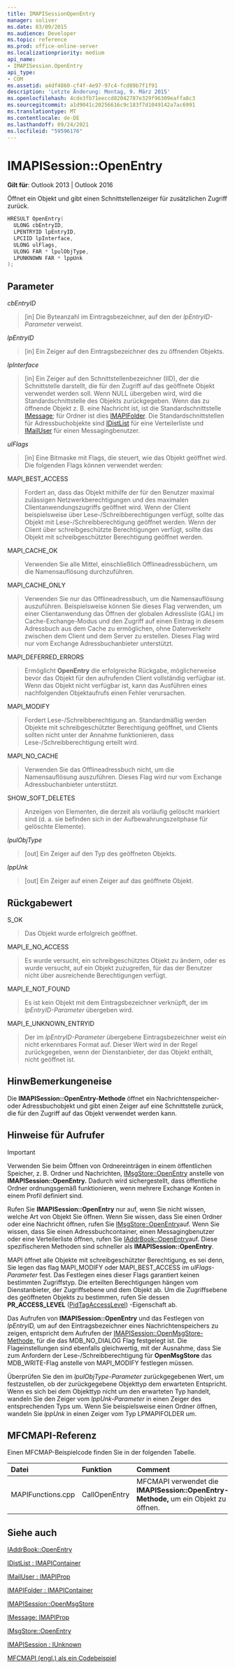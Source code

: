 ```yaml
---
title: IMAPISessionOpenEntry
manager: soliver
ms.date: 03/09/2015
ms.audience: Developer
ms.topic: reference
ms.prod: office-online-server
ms.localizationpriority: medium
api_name:
- IMAPISession.OpenEntry
api_type:
- COM
ms.assetid: a4df4860-cf4f-4e97-97c4-fcd89b7f1f91
description: 'Letzte Änderung: Montag, 9. März 2015'
ms.openlocfilehash: 4cde3fb71eeccd82042787e329f96309eaffa8c3
ms.sourcegitcommit: a1d9041c20256616c9c183f7d1049142a7ac6991
ms.translationtype: MT
ms.contentlocale: de-DE
ms.lasthandoff: 09/24/2021
ms.locfileid: "59596176"
---
```

# <a name="imapisessionopenentry"></a>IMAPISession::OpenEntry

  
  
**Gilt für**: Outlook 2013 | Outlook 2016 
  
Öffnet ein Objekt und gibt einen Schnittstellenzeiger für zusätzlichen Zugriff zurück.
  
```cpp
HRESULT OpenEntry(
  ULONG cbEntryID,
  LPENTRYID lpEntryID,
  LPCIID lpInterface,
  ULONG ulFlags,
  ULONG FAR * lpulObjType,
  LPUNKNOWN FAR * lppUnk
);
```

## <a name="parameters"></a>Parameter

 _cbEntryID_
  
> [in] Die Byteanzahl im Eintragsbezeichner, auf den der  _lpEntryID-Parameter_ verweist. 
    
 _lpEntryID_
  
> [in] Ein Zeiger auf den Eintragsbezeichner des zu öffnenden Objekts.
    
 _lpInterface_
  
> [in] Ein Zeiger auf den Schnittstellenbezeichner (IID), der die Schnittstelle darstellt, die für den Zugriff auf das geöffnete Objekt verwendet werden soll. Wenn NULL übergeben wird, wird die Standardschnittstelle des Objekts zurückgegeben. Wenn das zu öffnende Objekt z. B. eine Nachricht ist, ist die Standardschnittstelle [IMessage](imessageimapiprop.md); für Ordner ist dies [IMAPIFolder](imapifolderimapicontainer.md). Die Standardschnittstellen für Adressbuchobjekte sind [IDistList](idistlistimapicontainer.md) für eine Verteilerliste und [IMailUser](imailuserimapiprop.md) für einen Messagingbenutzer. 
    
 _ulFlags_
  
> [in] Eine Bitmaske mit Flags, die steuert, wie das Objekt geöffnet wird. Die folgenden Flags können verwendet werden:
    
MAPI_BEST_ACCESS 
  
> Fordert an, dass das Objekt mithilfe der für den Benutzer maximal zulässigen Netzwerkberechtigungen und des maximalen Clientanwendungszugriffs geöffnet wird. Wenn der Client beispielsweise über Lese-/Schreibberechtigungen verfügt, sollte das Objekt mit Lese-/Schreibberechtigung geöffnet werden. Wenn der Client über schreibgeschützte Berechtigungen verfügt, sollte das Objekt mit schreibgeschützter Berechtigung geöffnet werden. 
    
MAPI_CACHE_OK
  
> Verwenden Sie alle Mittel, einschließlich Offlineadressbüchern, um die Namensauflösung durchzuführen.
    
MAPI_CACHE_ONLY
  
> Verwenden Sie nur das Offlineadressbuch, um die Namensauflösung auszuführen. Beispielsweise können Sie dieses Flag verwenden, um einer Clientanwendung das Öffnen der globalen Adressliste (GAL) im Cache-Exchange-Modus und den Zugriff auf einen Eintrag in diesem Adressbuch aus dem Cache zu ermöglichen, ohne Datenverkehr zwischen dem Client und dem Server zu erstellen. Dieses Flag wird nur vom Exchange Adressbuchanbieter unterstützt.
    
MAPI_DEFERRED_ERRORS 
  
> Ermöglicht **OpenEntry** die erfolgreiche Rückgabe, möglicherweise bevor das Objekt für den aufrufenden Client vollständig verfügbar ist. Wenn das Objekt nicht verfügbar ist, kann das Ausführen eines nachfolgenden Objektaufrufs einen Fehler verursachen. 
    
MAPI_MODIFY 
  
> Fordert Lese-/Schreibberechtigung an. Standardmäßig werden Objekte mit schreibgeschützter Berechtigung geöffnet, und Clients sollten nicht unter der Annahme funktionieren, dass Lese-/Schreibberechtigung erteilt wird. 
    
MAPI_NO_CACHE
  
> Verwenden Sie das Offlineadressbuch nicht, um die Namensauflösung auszuführen. Dieses Flag wird nur vom Exchange Adressbuchanbieter unterstützt.
    
SHOW_SOFT_DELETES
  
> Anzeigen von Elementen, die derzeit als vorläufig gelöscht markiert sind (d. a. sie befinden sich in der Aufbewahrungszeitphase für gelöschte Elemente).
    
 _lpulObjType_
  
> [out] Ein Zeiger auf den Typ des geöffneten Objekts.
    
 _lppUnk_
  
> [out] Ein Zeiger auf einen Zeiger auf das geöffnete Objekt.
    
## <a name="return-value"></a>Rückgabewert

S_OK 
  
> Das Objekt wurde erfolgreich geöffnet.
    
MAPI_E_NO_ACCESS 
  
> Es wurde versucht, ein schreibgeschütztes Objekt zu ändern, oder es wurde versucht, auf ein Objekt zuzugreifen, für das der Benutzer nicht über ausreichende Berechtigungen verfügt.
    
MAPI_E_NOT_FOUND 
  
> Es ist kein Objekt mit dem Eintragsbezeichner verknüpft, der im  _lpEntryID-Parameter_ übergeben wird. 
    
MAPI_E_UNKNOWN_ENTRYID 
  
> Der im  _lpEntryID-Parameter_ übergebene Eintragsbezeichner weist ein nicht erkennbares Format auf. Dieser Wert wird in der Regel zurückgegeben, wenn der Dienstanbieter, der das Objekt enthält, nicht geöffnet ist. 
    
## <a name="remarks"></a>HinwBemerkungeneise

Die **IMAPISession::OpenEntry-Methode** öffnet ein Nachrichtenspeicher- oder Adressbuchobjekt und gibt einen Zeiger auf eine Schnittstelle zurück, die für den Zugriff auf das Objekt verwendet werden kann. 
  
## <a name="notes-to-callers"></a>Hinweise für Aufrufer

> [!IMPORTANT]
> Verwenden Sie beim Öffnen von Ordnereinträgen in einem öffentlichen Speicher, z. B. Ordner und Nachrichten, [IMsgStore::OpenEntry](imsgstore-openentry.md) anstelle von **IMAPISession::OpenEntry.** Dadurch wird sichergestellt, dass öffentliche Ordner ordnungsgemäß funktionieren, wenn mehrere Exchange Konten in einem Profil definiert sind. 
  
Rufen Sie **IMAPISession::OpenEntry** nur auf, wenn Sie nicht wissen, welche Art von Objekt Sie öffnen. Wenn Sie wissen, dass Sie einen Ordner oder eine Nachricht öffnen, rufen Sie [IMsgStore::OpenEntry](imsgstore-openentry.md)auf. Wenn Sie wissen, dass Sie einen Adressbuchcontainer, einen Messagingbenutzer oder eine Verteilerliste öffnen, rufen Sie [IAddrBook::OpenEntry](iaddrbook-openentry.md)auf. Diese spezifischeren Methoden sind schneller als **IMAPISession::OpenEntry**. 
  
MAPI öffnet alle Objekte mit schreibgeschützter Berechtigung, es sei denn, Sie legen das flag MAPI_MODIFY oder MAPI_BEST_ACCESS im  _ulFlags-Parameter_ fest. Das Festlegen eines dieser Flags garantiert keinen bestimmten Zugriffstyp. Die erteilten Berechtigungen hängen vom Dienstanbieter, der Zugriffsebene und dem Objekt ab. Um die Zugriffsebene des geöffneten Objekts zu bestimmen, rufen Sie dessen **PR_ACCESS_LEVEL** ([PidTagAccessLevel](pidtagaccesslevel-canonical-property.md)) -Eigenschaft ab.
  
Das Aufrufen von **IMAPISession::OpenEntry** und das Festlegen von  _lpEntryID,_ um auf den Eintragsbezeichner eines Nachrichtenspeichers zu zeigen, entspricht dem Aufrufen der [IMAPISession::OpenMsgStore-Methode,](imapisession-openmsgstore.md) für die das MDB_NO_DIALOG Flag festgelegt ist. Die Flageinstellungen sind ebenfalls gleichwertig, mit der Ausnahme, dass Sie zum Anfordern der Lese-/Schreibberechtigung für **OpenMsgStore** das MDB_WRITE-Flag anstelle von MAPI_MODIFY festlegen müssen. 
  
Überprüfen Sie den im  _lpulObjType-Parameter_ zurückgegebenen Wert, um festzustellen, ob der zurückgegebene Objekttyp dem erwarteten Entspricht. Wenn es sich bei dem Objekttyp nicht um den erwarteten Typ handelt, wandeln Sie den Zeiger vom  _lppUnk-Parameter_ in einen Zeiger des entsprechenden Typs um. Wenn Sie beispielsweise einen Ordner öffnen, wandeln Sie  _lppUnk_ in einen Zeiger vom Typ LPMAPIFOLDER um. 
  
## <a name="mfcmapi-reference"></a>MFCMAPI-Referenz

Einen MFCMAP-Beispielcode finden Sie in der folgenden Tabelle.
  
|**Datei**|**Funktion**|**Comment**|
|:-----|:-----|:-----|
|MAPIFunctions.cpp  <br/> |CallOpenEntry  <br/> |MFCMAPI verwendet die **IMAPISession::OpenEntry-Methode,** um ein Objekt zu öffnen.  <br/> |
   
## <a name="see-also"></a>Siehe auch



[IAddrBook::OpenEntry](iaddrbook-openentry.md)
  
[IDistList : IMAPIContainer](idistlistimapicontainer.md)
  
[IMailUser : IMAPIProp](imailuserimapiprop.md)
  
[IMAPIFolder : IMAPIContainer](imapifolderimapicontainer.md)
  
[IMAPISession::OpenMsgStore](imapisession-openmsgstore.md)
  
[IMessage: IMAPIProp](imessageimapiprop.md)
  
[IMsgStore::OpenEntry](imsgstore-openentry.md)
  
[IMAPISession : IUnknown](imapisessioniunknown.md)


[MFCMAPI (engl.) als ein Codebeispiel](mfcmapi-as-a-code-sample.md)

